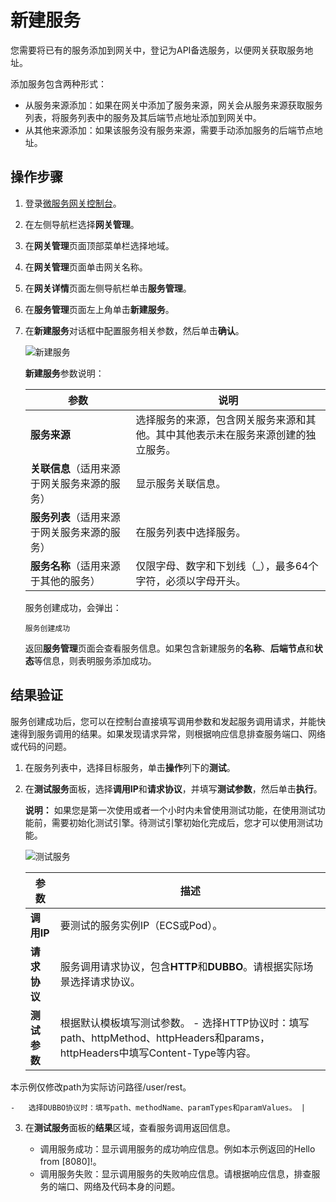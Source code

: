 # 新建服务

您需要将已有的服务添加到网关中，登记为API备选服务，以便网关获取服务地址。

添加服务包含两种形式：

-   从服务来源添加：如果在网关中添加了服务来源，网关会从服务来源获取服务列表，将服务列表中的服务及其后端节点地址添加到网关中。
-   从其他来源添加：如果该服务没有服务来源，需要手动添加服务的后端节点地址。

## 操作步骤

1.  登录[微服务网关控制台](https://microgw.console.aliyun.com/)。

2.  在左侧导航栏选择**网关管理**。

3.  在**网关管理**页面顶部菜单栏选择地域。

4.  在**网关管理**页面单击网关名称。

5.  在**网关详情**页面左侧导航栏单击**服务管理**。

6.  在**服务管理**页面左上角单击**新建服务**。

7.  在**新建服务**对话框中配置服务相关参数，然后单击**确认**。

    ![新建服务](https://static-aliyun-doc.oss-accelerate.aliyuncs.com/assets/img/zh-CN/9678231261/p84663.png)

    **新建服务**参数说明：

    |参数|说明|
    |--|--|
    |**服务来源**|选择服务的来源，包含网关服务来源和其他。其中其他表示未在服务来源创建的独立服务。|
    |**关联信息**（适用来源于网关服务来源的服务）|显示服务关联信息。|
    |**服务列表**（适用来源于网关服务来源的服务）|在服务列表中选择服务。|
    |**服务名称**（适用来源于其他的服务）|仅限字母、数字和下划线（\_），最多64个字符，必须以字母开头。|

    服务创建成功，会弹出：

    ```
    服务创建成功
    ```

    返回**服务管理**页面会查看服务信息。如果包含新建服务的**名称**、**后端节点**和**状态**等信息，则表明服务添加成功。


## 结果验证

服务创建成功后，您可以在控制台直接填写调用参数和发起服务调用请求，并能快速得到服务调用的结果。如果发现请求异常，则根据响应信息排查服务端口、网络或代码的问题。

1.  在服务列表中，选择目标服务，单击**操作**列下的**测试**。

2.  在**测试服务**面板，选择**调用IP**和**请求协议**，并填写**测试参数**，然后单击**执行**。

    **说明：** 如果您是第一次使用或者一个小时内未曾使用测试功能，在使用测试功能前，需要初始化测试引擎。待测试引擎初始化完成后，您才可以使用测试功能。

    ![测试服务](https://static-aliyun-doc.oss-accelerate.aliyuncs.com/assets/img/zh-CN/7290514161/p243087.png)

    |参数|描述|
    |--|--|
    |**调用IP**|要测试的服务实例IP（ECS或Pod）。|
    |**请求协议**|服务调用请求协议，包含**HTTP**和**DUBBO**。请根据实际场景选择请求协议。 |
    |**测试参数**|根据默认模板填写测试参数。    -   选择HTTP协议时：填写path、httpMethod、httpHeaders和params，httpHeaders中填写Content-Type等内容。

本示例仅修改path为实际访问路径/user/rest。

    -   选择DUBBO协议时：填写path、methodName、paramTypes和paramValues。 |

3.  在**测试服务**面板的**结果**区域，查看服务调用返回信息。

    -   调用服务成功：显示调用服务的成功响应信息。例如本示例返回的Hello from \[8080\]!。
    -   调用服务失败：显示调用服务的失败响应信息。请根据响应信息，排查服务的端口、网络及代码本身的问题。

